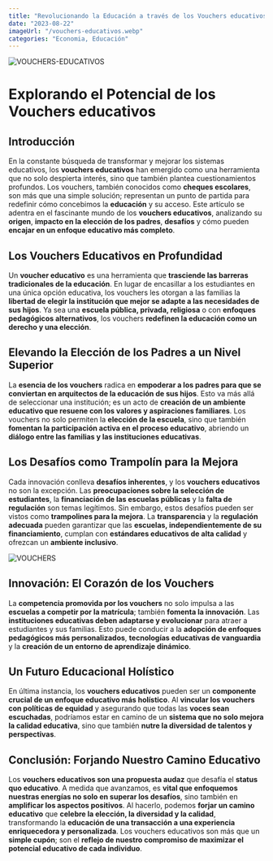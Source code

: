 ```yaml
---
title: "Revolucionando la Educación a través de los Vouchers educativos: Lo que necesitas saber"
date: "2023-08-22"
imageUrl: "/vouchers-educativos.webp"
categories: "Economia, Educación"
---
```


![VOUCHERS-EDUCATIVOS](/aula.webp)

# Explorando el Potencial de los Vouchers educativos

## Introducción

En la constante búsqueda de transformar y mejorar los sistemas educativos, los **vouchers educativos** han emergido como una herramienta que no solo despierta interés, sino que también plantea cuestionamientos profundos. Los vouchers, también conocidos como **cheques escolares**, son más que una simple solución; representan un punto de partida para redefinir cómo concebimos la **educación** y su acceso. Este artículo se adentra en el fascinante mundo de los **vouchers educativos**, analizando su **origen**, **impacto en la elección de los padres**, **desafíos** y cómo pueden **encajar en un enfoque educativo más completo**.

## Los Vouchers Educativos en Profundidad

Un **voucher educativo** es una herramienta que **trasciende las barreras tradicionales de la educación**. En lugar de encasillar a los estudiantes en una única opción educativa, los vouchers les otorgan a las familias la **libertad de elegir la institución que mejor se adapte a las necesidades de sus hijos**. Ya sea una **escuela pública, privada, religiosa** o con **enfoques pedagógicos alternativos**, los vouchers **redefinen la educación como un derecho y una elección**.

## Elevando la Elección de los Padres a un Nivel Superior

La **esencia de los vouchers** radica en **empoderar a los padres para que se conviertan en arquitectos de la educación de sus hijos**. Esto va más allá de seleccionar una institución; es un acto de **creación de un ambiente educativo que resuene con los valores y aspiraciones familiares**. Los vouchers no solo permiten la **elección de la escuela**, sino que también **fomentan la participación activa en el proceso educativo**, abriendo un **diálogo entre las familias y las instituciones educativas**.

## Los Desafíos como Trampolín para la Mejora

Cada innovación conlleva **desafíos inherentes**, y los **vouchers educativos** no son la excepción. Las **preocupaciones sobre la selección de estudiantes**, la **financiación de las escuelas públicas** y la **falta de regulación** son temas legítimos. Sin embargo, estos desafíos pueden ser vistos como **trampolines para la mejora**. La **transparencia** y la **regulación adecuada** pueden garantizar que las **escuelas, independientemente de su financiamiento**, cumplan con **estándares educativos de alta calidad** y ofrezcan un **ambiente inclusivo**.

![VOUCHERS](/vouchers-educativos.webp)

## Innovación: El Corazón de los Vouchers

La **competencia promovida por los vouchers** no solo impulsa a las **escuelas a competir por la matrícula**; también **fomenta la innovación**. Las **instituciones educativas deben adaptarse y evolucionar** para atraer a estudiantes y sus familias. Esto puede conducir a la **adopción de enfoques pedagógicos más personalizados**, **tecnologías educativas de vanguardia** y la **creación de un entorno de aprendizaje dinámico**.

## Un Futuro Educacional Holístico

En última instancia, los **vouchers educativos** pueden ser un **componente crucial de un enfoque educativo más holístico**. Al **vincular los vouchers con políticas de equidad** y asegurando que todas las **voces sean escuchadas**, podríamos estar en camino de un **sistema que no solo mejora la calidad educativa**, sino que también **nutre la diversidad de talentos y perspectivas**.

## Conclusión: Forjando Nuestro Camino Educativo

Los **vouchers educativos son una propuesta audaz** que desafía el **status quo educativo**. A medida que avanzamos, es **vital que enfoquemos nuestras energías no solo en superar los desafíos**, sino también en **amplificar los aspectos positivos**. Al hacerlo, podemos **forjar un camino educativo** que **celebre la elección, la diversidad y la calidad**, transformando la **educación de una transacción a una experiencia enriquecedora y personalizada**. Los vouchers educativos son más que un **simple cupón**; son el **reflejo de nuestro compromiso de maximizar el potencial educativo de cada individuo**.

